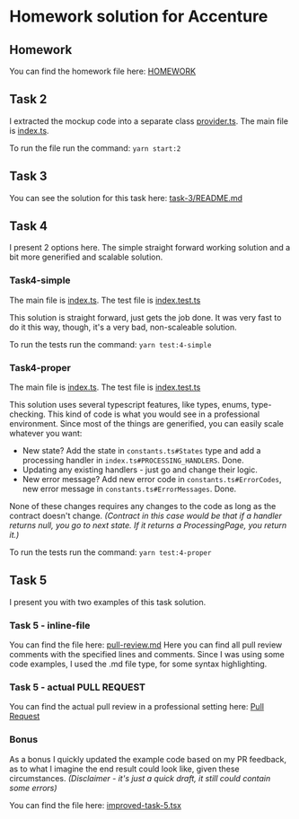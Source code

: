 # Homework solution for Accenture

## Homework

You can find the homework file here: [HOMEWORK](./HOMEWORK.md)

## Task 2
I extracted the mockup code into a separate class [provider.ts](./task-2/provider.ts).
The main file is [index.ts](./task-2/index.ts).

To run the file run the command:
`yarn start:2`

## Task 3
You can see the solution for this task here: [task-3/README.md](./task-3/README.md)

## Task 4
I present 2 options here.
The simple straight forward working solution and
a bit more generified and scalable solution.

### Task4-simple
The main file is [index.ts](./task-4-simple/index.ts). The test file is [index.test.ts](./task-4-simple/index.test.ts)

This solution is straight forward, just gets the job done. It was very fast to do it this way,
though, it's a very bad, non-scaleable solution.

To run the tests run the command: `yarn test:4-simple`

### Task4-proper
The main file is [index.ts](./task-4-proper/index.ts). The test file is [index.test.ts](./task-4-proper/index.test.ts)

This solution uses several typescript features, like types, enums, type-checking.
This kind of code is what you would see in a professional environment. Since most of the things are
generified, you can easily scale whatever you want:

* New state? Add the state in `constants.ts#States` type and add a processing handler in `index.ts#PROCESSING_HANDLERS`. Done.
* Updating any existing handlers - just go and change their logic.
* New error message? Add new error code in `constants.ts#ErrorCodes`, new error message in `constants.ts#ErrorMessages`. Done. 

None of these changes requires any changes to the code as long as the contract doesn't change.
*(Contract in this case would be that if a handler returns null, you go to next state. If it returns a ProcessingPage, you return it.)*

To run the tests run the command: `yarn test:4-proper`

## Task 5
I present you with two examples of this task solution.

### Task 5 - inline-file
You can find the file here: [pull-review.md](./task-5-inline/pull-review.md)
Here you can find all pull review comments with the specified lines and comments.
Since I was using some code examples, I used the .md file type, for some syntax highlighting.

### Task 5 - actual PULL REQUEST
You can find the actual pull review in a professional setting here: [Pull Request](https://github.com/ErnestasMitkus/accenture-homework/pull/1)

### Bonus
As a bonus I quickly updated the example code based on my PR feedback,
as to what I imagine the end result could look like, given these circumstances.
*(Disclaimer - it's just a quick draft, it still could contain some errors)*

You can find the file here: [improved-task-5.tsx](./task-5-inline/improved-task-5.tsx)
